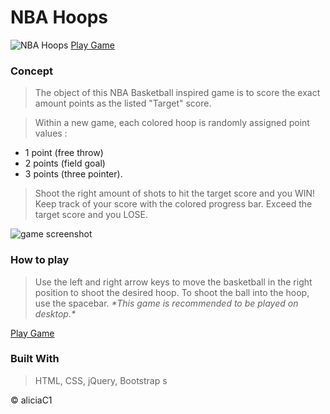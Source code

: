 #  NBA Hoops

![NBA Hoops](./assets/images/nbahoopslanding.gif)
[Play Game](https://aliciac1.github.io/NBA-Hoops/)

### Concept
> The object of this NBA Basketball inspired game is to score the exact amount points as the listed "Target" score.

> Within a new game, each colored hoop is randomly assigned point values : 
 - 1 point (free throw)
 - 2 points (field goal)
 - 3 points (three pointer). 

> Shoot the right amount of shots to hit the target score and you WIN! Keep track of your score with the colored progress bar. Exceed the target score and you LOSE. 

![game screenshot](https://i.imgur.com/wvnudhN.png)

### How to play
> Use the left and right arrow keys to move the basketball in the right position to shoot the desired hoop. To shoot the ball into the hoop, use the spacebar. *\*This game is recommended to be played on desktop.\** 

[Play Game](https://aliciac1.github.io/NBA-Hoops/)

### Built With 
> HTML, CSS, jQuery, Bootstrap
s


© aliciaC1
